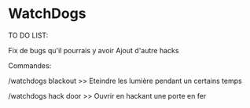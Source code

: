 # WatchDogs

TO DO LIST:

Fix de bugs qu'il pourrais y avoir
Ajout d'autre hacks





Commandes:
 
/watchdogs blackout >> Eteindre les lumière pendant un certains temps


/watchdogs hack door >> Ouvrir en hackant une porte en fer 





